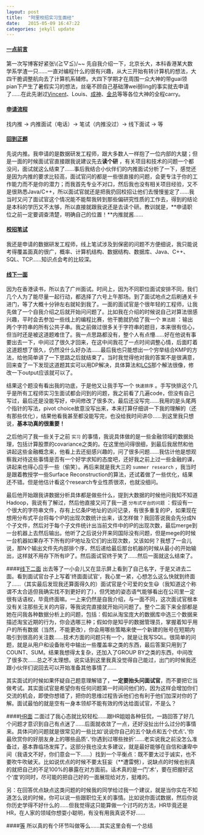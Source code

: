 ```yaml
---
layout: post
title:  "阿里校招实习生面经"
date:   2015-05-09 16:47:22
categories: jekyll update
---
```


#### [一点前言][null-link]
第一次写博客好紧张\\(≧▽≦)/~~ 先自我介绍一下，北京长大，本科香港某大数学系学渣一只……一直对编程什么的很有兴趣，从大三开始有转计算机的想法，大四干脆调整航向去了计算机系辅修。大四下学期才在周围一众大神的带guai领pian下产生了暑假实习的想法，丝毫不顾自己基础薄wei弱ling的事实就去申请了……在此先谢过[Vincent][vincent]、Louis、[成神][wc]、[金总][Elvin]等等各位大神的全程carry。

#### [申请流程][null-link]
找内推 -> 内推面试（电话）-> 笔试（内推没过）-> 线下面试 -> 等

#### [回到正题][null-link]
先说内推。我申请的是数据研发工程师，跟大多数人一样抱了一位内部的大腿；但是一面的时候面试官直接跟我说建议先去**读个研** ，有关项目和技术的问题一个都没问，面试就这么结束了……事后我结合小伙伴们的内推面试分析了一下，感觉还是因为内推的要求比较高，面试官问的都是一些很直接的问题，会更专注于你的工作能力而不是你的潜力；而我首先专业不对口，然后我也没有相关项目经验，又不是很熟悉Java/C++，所以面试官就还是把我扔回校招让他们去慢慢鉴定了……我当时又问了面试官这个情况能不能帮我转到那些偏研究性质的工作去，得到的结论是本科的学历又不太够，所以直接就跟我说还是去读个研。教训就是，**申请职位之前一定要调查清楚，明确自己的位置！**内推就酱……

#### [校招笔试][null-link]
我还是申请的数据研发工程师，线上笔试涉及到保密的问题不方便细说，我只能说考得覆盖面真的很广，概率、计算机结构、数据结构、数据库、Java、C++、SQL、TCP……知识点会考的比较深。

#### [线下一面][null-link]
因为在香港读书，所以去了广州面试。时间上，因为不同职位面试安排不同，我们几个人为了能尽量一起行动，都选择了六号上午那场。到了面试地点之后刷通关卡进门，等了大概十分钟左右就轮到我了。一面的面试官是个很年轻的工程师，让我先做了一个自我介绍之后就开始问问题了。比如我在介绍的时候说自己对算法很感兴趣，平时会去参加一些线上的编程比赛，他干脆就扔给了我一个 `算法题` ：输出两个字符串的所有公共子串。我之前做过很多关于字符串的题目，本来很有信心，但当时还是被这道题难住了。我一点思路都没有，整个人有点懵……好在他说有事要出去一下，中间过了很久才回来，在这中间我花了一点时间调整心情，后面盯着这道题想了很久，仍然没什么好办法……最后我也只能想出一个穷举结合KMP的方法，给他简单讲了一下思路之后就结束了。当时我觉得他对我的答案不是很满意，回来查了一下发现这道题其实可以用DP解决，具体算法和[LCS][LCS]那个解法很像，修改一下output应该就可以了。

结果这个题没有看出我的功底，于是他又让我手写一个 `快速排序` 。手写快排这个几乎是所有工程师实习生面试都会问到的问题，我之前看了几遍code，但没有自己写过，最后还是没能写好，中间修改了很多次，最后还没写完……我用的是头尾两个指针的写法，pivot choice故意没写出来，本来打算仔细讲一下我的理解的（还有那些优化），结果他看我甚至都没能写完，也没给我时间讲😞……到这里我只想说，**基本功真的很重要！**

之后他问了我一些关于之前 `实习` 的事情，我说具体做的是一些金融领域的数据处理，包括计算股票的covariance之类的。在这里他问得很细，到最后我居然和他讲起这些金融概念来，他看上去还挺感兴趣的，问了很多问题……我估计他是想观察我对待这些事情是否有一个好学求知的态度吧，还好我之前上过一些金融的课，讲起来也得心应手一些（偷笑）。再后来就是我大三的 `summer research` ，我当时是跟着教授学一些Surface Reconstruction的算法，还试着做了一些优化，结果还不错。但是他估计看这个research专业性质很浓，也就没细问。

最后他开始跟我讲数据分析具体都是做些什么，提到大数据的时候他问我知不知道Hadoop，我说有了解过，然后他直接又问了我一道 `分布式平台的问题` ：假设有一个很大的字符串文件，存有上亿条IP地址的访问记录，有很多重复的IP，如果现在想用分布式平台将每个IP的出现次数统计出来，该怎样做？我回答说我会先分成N个子文件，然后对于每个子文件统计出当前文件中的IP的出现次数，最后merge到一台机器上去然后输出。他听了之后说分开来同国际没有问题，但是mege的时候一台机器如果存不下所有的IP地址及它们的出现次数，又该如何？我想了一会儿说，那N个输出文件先内部排个序，然后递给最后那台机器的时候从最小的开始输出，这样就不用存下所有IP了。然后面试官终于笑了……然后一面就这么结束了。

####[线下二面][null-link]
出去等了一小会儿又在显示屏上看到了自己名字，于是又进去二面。看到面试官台子上写着’终面面试官‘，我心里一紧，心想怎么这么快就到终面了……（其实最后发现我还算面得久的）面试官是个可爱的女生😃（我知道这个称谓不太合适但我确实找不到更好的了），但凭她的姿态语气能够看出在公司里一定很有话语权，毕竟终面嘛。一上来仍然是自我介绍，与一面不同，这次面试官根本没有关注那些无关的内容，等我说完直接就开始问问题了。整个二面下来全部都是她在问我各种数据分析上的问题，包括：假如从淘宝庞大的数据库中选三个数据来描述淘宝近期的行为，你会选哪三种；假如你是知乎的数据管理员，掌握着知乎用户的所有数据（当然，不能更改），你会用哪些策略来使一个新建的账号在短期内吸引到很高的关注数……技术方面的问题只有一个，就是让我写SQL。很简单的问题，就是从用户和设备账号中输出一些覆盖率之类的东西，最后答案只用到了COUNT、SUM。结果我想得太复杂，还加入了GROUP BY之类的东西，中间改了很多次……总之不太理想。说实话到这里我真没觉得自己能过，出门的时候我还跟小伙伴们说回去可以开始准备其他事情了……

其实面试的时候如果怀疑自己题意理解错了，**一定要抬头问面试官**，而不要把它当做考试。其实面试官是希望你有任何问题第一时间问他们的，因为这样会增加你们交流的机会，即使你想错了，把你的思维过程告诉他们也有利于他们加深对你的了解。面试最怕的就是空有一身本领却不能有效的传达给面试官，不是么？

####[HR面][null-link]
二面过了我心态就比较轻松……跟HR姐姐各种狂侃，一路回答了好几个问题才意识到自己有点迷了……后面就收敛了一点，还好没扯出什么过分的事情来。具体问的问题就是很常见的一些比如’说说你自己的五个缺点和五个优点‘、’你最欣赏你的好朋友身上的哪些品质‘、’你遇到过哪些挫折‘……老实说我之前没怎么准备过，基本靠临场发挥了。这部分我也没太多建议，就是最好能够在自信和谦卑中间（我语文不好，你们意会一下……）找到一个平衡点：既不要太过于诚实，也不要吹牛吹破天。比如说优点的时候不要太狂妄（**遭雷劈），说缺点的时候也别真的就把自己的不足100%的暴露在对方面前。话术真的是一门’术‘，要在把握好这个’度‘的同时，尽可能的把自己好的一面展现给对方，挺难的。

另：在回答优点缺点这类问题的时候我的同学给过我一个建议，就是当你实在不知道怎么说的时候，你可以说一些跟职位无关的事情。比如说你面试数据，然后你说你历史学得不好什么的……但我觉得这只能算做一个讨巧的方法，HR毕竟还是HR，在人家的领域你想耍小聪明，有没有用我真说不好……

####[等][null-link]
所以真的有个环节叫做等么……其实这里会有一个总结

[vincent]: https://github.com/grayy921013
[wc]: https://github.com/wcyz666
[Elvin]: https://github.com/elvinjin
[LCS]: http://en.wikipedia.org/wiki/Longest_common_subsequence_problem
[null-link]: chrome://not-a-link
